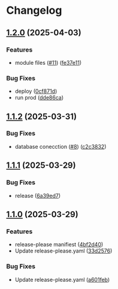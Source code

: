 # Changelog

## [1.2.0](https://github.com/TitansDevOps/server/compare/v1.1.2...v1.2.0) (2025-04-03)


### Features

* module files ([#11](https://github.com/TitansDevOps/server/issues/11)) ([fe37e11](https://github.com/TitansDevOps/server/commit/fe37e11a44d3465526762fd8cfc7a4d5ccf1d040))


### Bug Fixes

* deploy ([0cf871d](https://github.com/TitansDevOps/server/commit/0cf871d06596b7408ba980203419f670887ea7fc))
* run prod ([dde86ca](https://github.com/TitansDevOps/server/commit/dde86cad0bb0ab96056ff0e21a8e6e5fc67455c6))

## [1.1.2](https://github.com/TitansDevOps/server/compare/v1.1.1...v1.1.2) (2025-03-31)


### Bug Fixes

* database conecction ([#8](https://github.com/TitansDevOps/server/issues/8)) ([c2c3832](https://github.com/TitansDevOps/server/commit/c2c3832e3f147e1d54a279e40c088f43e697a566))

## [1.1.1](https://github.com/TitansDevOps/server/compare/v1.1.0...v1.1.1) (2025-03-29)


### Bug Fixes

* release ([6a39ed7](https://github.com/TitansDevOps/server/commit/6a39ed78e9192ad44231f106a43c7b6920504f99))

## [1.1.0](https://github.com/TitansDevOps/server/compare/v1.0.0...v1.1.0) (2025-03-29)


### Features

* release-please manifiest ([4bf2d40](https://github.com/TitansDevOps/server/commit/4bf2d401705d5b84c2a7e67639e77135f1b7d7d2))
* Update release-please.yaml ([33d2576](https://github.com/TitansDevOps/server/commit/33d2576bbbf9c76e469214deeaf6b97b307ea8cd))


### Bug Fixes

* Update release-please.yaml ([a601feb](https://github.com/TitansDevOps/server/commit/a601febd34d33426ab972bee9f9de9cf5ca2fb13))
